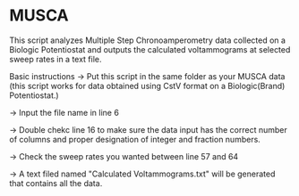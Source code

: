 # MUSCA
This script analyzes Multiple Step Chronoamperometry data collected on a Biologic Potentiostat and outputs the calculated voltammograms at selected sweep rates in a text file.

Basic instructions
→ Put this script in the same folder as your MUSCA data (this script works for data obtained using CstV format on a Biologic(Brand) Potentiostat.)

→ Input the file name in line 6

→ Double chekc line 16 to make sure the data input has the correct number of columns and proper designation of integer and fraction numbers.

→ Check the sweep rates you wanted between line 57 and 64

→ A text filed named "Calculated Voltammograms.txt" will be generated that contains all the data.
